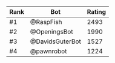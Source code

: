 Rank|Bot|Rating
---|---|---
#1|@RaspFish|2493
#2|@OpeningsBot|1990
#3|@DavidsGuterBot|1527
#4|@pawnrobot|1224
